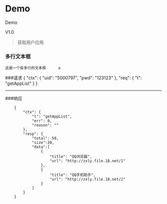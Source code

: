 Demo
====

Demo

V1.0

> 获取用户应用

### 多行文本框    
`这是一个有多行的文本框  `
 `   a`

    
###请求
    {
        "ctx": {
            "uid": "5000797",
            "pwd": "123123"
        },
        "req": {
            "t": "getAppList"
        }
    }

***

###响应

        {
            "ctx": {
                "t": "getAppList",
                "err": 0,
                "reason": ""
            },
            "resp": {
                "total": 50,
                "size":20,
                "data":[
                    {
                        "title": "QQ浏览器",
                        "url": "http://zxly.file.18.net/1"
                    },
                    {
                        "title": "QQ手机助手",
                        "url": "http://zxly.file.18.net/2"
                    }
                ]
            }
        }


  
